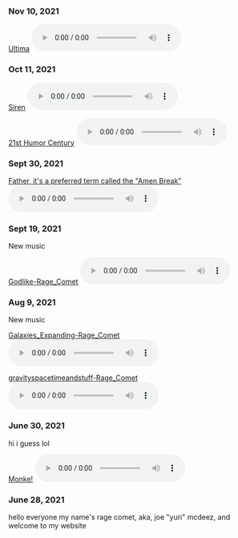 ### Nov 10, 2021
[Ultima](/sounds/./Rage_Comet-Ultima.mp3)
<audio controls>
  <source src="./sounds/Rage_Comet-Ultima.mp3" type="audio/mpeg">
</audio>

### Oct 11, 2021

[Siren](/sounds/./Siren-Rage_Comet.mp3)
<audio controls>
  <source src="./sounds/Siren-Rage_Comet.mp3" type="audio/mpeg">
</audio>

[21st Humor Century](/sounds/./21st_humor_century-Rage_Comet.mp3)
<audio controls>
  <source src="./sounds/21st_humor_century-Rage_Comet.mp3" type="audio/mpeg">
</audio>


### Sept 30, 2021

[Father, it's a preferred term called the "Amen Break"](/sounds/./father_its_a_preferred_term_called_the_Amen_Break-Rage_Comet.m4a)
<audio controls>
  <source src="./sounds/father_its_a_preferred_term_called_the_Amen_Break-Rage_Comet.m4a" type="audio/mpeg">
</audio>

### Sept 19, 2021
New music

[Godlike-Rage_Comet](/sounds/./Rage_Comet-Godlike.m4a)
<audio controls>
  <source src="./sounds/Rage_Comet-Godlike.m4a" type="audio/mpeg">
</audio>

### Aug 9, 2021
New music

[Galaxies_Expanding-Rage_Comet](/sounds/Galaxies_Expanding-Rage_Comet.m4a)
<audio controls>
  <source src="./sounds/Galaxies_Expanding-Rage_Comet.m4a" type="audio/mpeg">
</audio>

[gravityspacetimeandstuff-Rage_Comet](/sounds/gravityspacetimeandstuff-Rage_Comet.m4a)
<audio controls>
  <source src="./sounds/gravityspacetimeandstuff-Rage_Comet.m4a" type="audio/mpeg">
</audio>

### June 30, 2021
hi i guess lol

[Monke!](/sounds/monke.m4a)
<audio controls>
<source src="./sounds/monke.m4a" type="audio/mpeg">
</audio>


### June 28, 2021
hello everyone my name's rage comet, aka, joe "yuri" mcdeez, and welcome to my website
